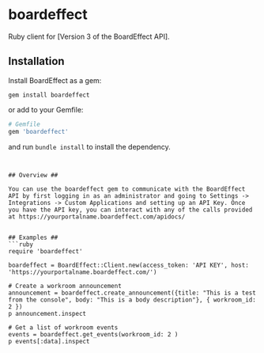 # boardeffect

Ruby client for [Version 3 of the BoardEffect API].


## Installation ##

Install BoardEffect as a gem:

```
gem install boardeffect
```

or add to your Gemfile:

```ruby
# Gemfile
gem 'boardeffect'
```

and run `bundle install` to install the dependency.
```


## Overview ##

You can use the boardeffect gem to communicate with the BoardEffect API by first logging in as an administrator and going to Settings -> Integrations -> Custom Applications and setting up an API Key. Once you have the API key, you can interact with any of the calls provided at https://yourportalname.boardeffect.com/apidocs/


## Examples ##
```ruby
require 'boardeffect'

boardeffect = BoardEffect::Client.new(access_token: 'API KEY', host: 'https://yourportalname.boardeffect.com/')

# Create a workroom announcement
announcement = boardeffect.create_announcement({title: "This is a test from the console", body: "This is a body description"}, { workroom_id: 2 })
p announcement.inspect

# Get a list of workroom events
events = boardeffect.get_events(workroom_id: 2 )
p events[:data].inspect
```